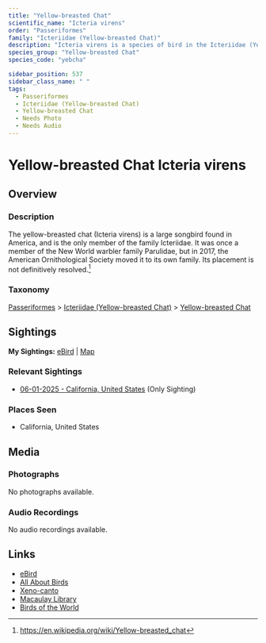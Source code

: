 ```yaml
---
title: "Yellow-breasted Chat"
scientific_name: "Icteria virens"
order: "Passeriformes"
family: "Icteriidae (Yellow-breasted Chat)"
description: "Icteria virens is a species of bird in the Icteriidae (Yellow-breasted Chat) family. It has been observed 1 times."
species_group: "Yellow-breasted Chat"
species_code: "yebcha"

sidebar_position: 537
sidebar_class_name: " "
tags: 
  - Passeriformes
  - Icteriidae (Yellow-breasted Chat)
  - Yellow-breasted Chat
  - Needs Photo
  - Needs Audio
---
```


# Yellow-breasted Chat <span className='sci_name'>Icteria virens</span>

## Overview

### Description
The yellow-breasted chat (Icteria virens) is a large songbird found in America, and is the only member of the family Icteriidae. It was once a member of the New World warbler family Parulidae, but in 2017, the American Ornithological Society moved it to its own family. Its placement is not definitively resolved.[^1]

[^1]: https://en.wikipedia.org/wiki/Yellow-breasted_chat

### Taxonomy
[Passeriformes](/tags/passeriformes) > [Icteriidae (Yellow-breasted Chat)](/tags/icteriidae-yellow-breasted-chat) > [Yellow-breasted Chat](/tags/yellow-breasted-chat)


## Sightings

**My Sightings:** [eBird](https://ebird.org/lifelist?r=world&time=life&spp=yebcha) | [Map](/map?species_code=yebcha)

### Relevant Sightings

* [06-01-2025 - California, United States](https://ebird.org/checklist/S245649846) (Only Sighting)

### Places Seen

* California, United States



## Media
### Photographs
No photographs available.

### Audio Recordings
No audio recordings available.

## Links
* [eBird](https://ebird.org/species/yebcha) 
* [All About Birds](https://www.allaboutbirds.org/guide/yebcha) 
* [Xeno-canto](https://www.xeno-canto.org/species/icteria-virens) 
* [Macaulay Library](https://search.macaulaylibrary.org/catalog?taxonCode=yebcha&sort=rating_rank_desc)
* [Birds of the World](https://birdsoftheworld.org/bow/species/yebcha)
